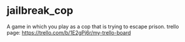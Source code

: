 # jailbreak_cop
A game in which you play as a cop that is trying to escape prison.
trello page: https://trello.com/b/1E2gPj6r/my-trello-board